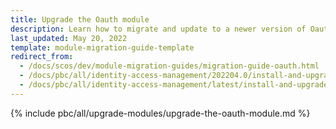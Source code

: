 ```yaml
---
title: Upgrade the Oauth module
description: Learn how to migrate and update to a newer version of Oauth module from an older one in your Spryker project.
last_updated: May 20, 2022
template: module-migration-guide-template
redirect_from:
  - /docs/scos/dev/module-migration-guides/migration-guide-oauth.html
  - /docs/pbc/all/identity-access-management/202204.0/install-and-upgrade/upgrade-the-oauth-module.html
  - /docs/pbc/all/identity-access-management/latest/install-and-upgrade/upgrade-the-oauth-module.html
---
```


{% include pbc/all/upgrade-modules/upgrade-the-oauth-module.md %} <!-- To edit, see /_includes/pbc/all/upgrade-modules/upgrade-the-oauth-module.md -->
